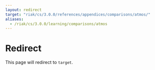 ```yaml
---
layout: redirect
target: "riak/cs/3.0.0/references/appendices/comparisons/atmos/"
aliases:
  - /riak/cs/3.0.0/learning/comparisons/atmos
---
```


# Redirect

This page will redirect to `target`.
